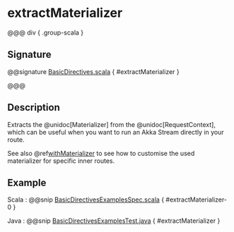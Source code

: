# extractMaterializer

@@@ div { .group-scala }

## Signature

@@signature [BasicDirectives.scala]($akka-http$/akka-http/src/main/scala/akka/http/scaladsl/server/directives/BasicDirectives.scala) { #extractMaterializer }

@@@

## Description

Extracts the @unidoc[Materializer] from the @unidoc[RequestContext], which can be useful when you want to run an
Akka Stream directly in your route.

See also @ref[withMaterializer](withMaterializer.md) to see how to customise the used materializer for specific inner routes.

## Example

Scala
:  @@snip [BasicDirectivesExamplesSpec.scala]($test$/scala/docs/http/scaladsl/server/directives/BasicDirectivesExamplesSpec.scala) { #extractMaterializer-0 }

Java
:  @@snip [BasicDirectivesExamplesTest.java]($test$/java/docs/http/javadsl/server/directives/BasicDirectivesExamplesTest.java) { #extractMaterializer }

